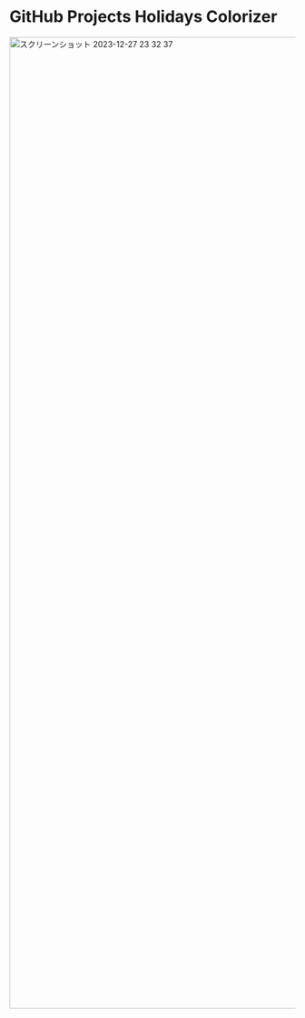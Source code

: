# GitHub Projects Holidays Colorizer

<img width="1710" alt="スクリーンショット 2023-12-27 23 32 37" src="https://github.com/tutti2612/github-projects-holidays-colorizer/assets/19503423/36b7b879-54ec-46c2-88d9-2f72928a06df">
